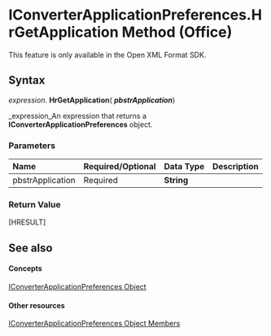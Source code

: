 
# IConverterApplicationPreferences.HrGetApplication Method (Office)

This feature is only available in the Open XML Format SDK.


## Syntax

 _expression_. **HrGetApplication**( **_pbstrApplication_**)

 _expression_An expression that returns a  **IConverterApplicationPreferences** object.


### Parameters



|**Name**|**Required/Optional**|**Data Type**|**Description**|
|:-----|:-----|:-----|:-----|
|pbstrApplication|Required| **String**||

### Return Value

[HRESULT]


## See also


#### Concepts


 [IConverterApplicationPreferences Object](80947d44-398f-9ebe-a4fb-d581db924a04.md)
#### Other resources


 [IConverterApplicationPreferences Object Members](8a453f08-3086-6baa-be8a-1cd0c81c80ae.md)
